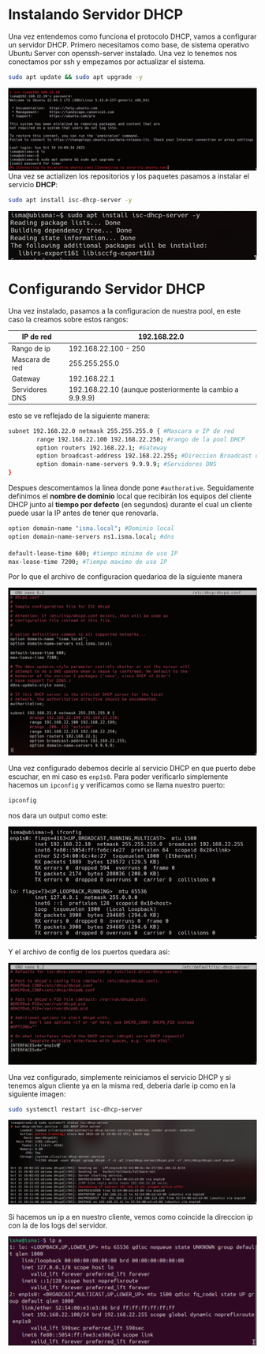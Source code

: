 # Instalando Servidor DHCP
Una vez entendemos como funciona el protocolo DHCP, vamos a configurar un servidor DHCP.
Primero necesitamos como base, de sistema operativo Ubuntu Server con openssh-server instalado. Una vez lo tenemos nos conectamos por ssh y empezamos por actualizar el sistema.

```bash
sudo apt update && sudo apt upgrade -y
```

![img1](images/imageServer1.png)
Una vez se actializen los repositorios y los paquetes pasamos a instalar el servicio **DHCP**:

```bash
sudo apt install isc-dhcp-server -y
```

![img1](images/imageServer2.png)

# Configurando Servidor DHCP

Una vez instalado, pasamos a la configuracion de nuestra pool, en este caso la creamos sobre estos rangos:

| IP de red      | 192.168.22.0                                              |
| -------------- | --------------------------------------------------------- |
| Rango de ip    | 192.168.22.100 - 250                                      |
| Mascara de red | 255.255.255.0                                             |
| Gateway        | 192.168.22.1                                              |
| Servidores DNS | 192.168.22.10 (aunque posteriormente la cambio a 9.9.9.9) |
esto se ve reflejado de la siguiente manera:

```bash
subnet 192.168.22.0 netmask 255.255.255.0 { #Mascara e IP de red
        range 192.168.22.100 192.168.22.250; #rango de la pool DHCP
        option routers 192.168.22.1; #Gateway
        option broadcast-address 192.168.22.255; #Direccion Broadcast de la red
        option domain-name-servers 9.9.9.9; #Servidores DNS
}
```

Despues descomentamos la linea donde pone `#authorative`. Seguidamente definimos el **nombre de dominio** local que recibirán los equipos del cliente DHCP junto al **tiempo por defecto** (en segundos) durante el cual un cliente puede usar la IP antes de tener que renovarla.

```bash
option domain-name "isma.local"; #Dominio local
option domain-name-servers ns1.isma.local; #dns

default-lease-time 600; #tiempo minimo de uso IP
max-lease-time 7200; #Tiempo maximo de uso IP
```

Por lo que el archivo de configuracion quedarioa de la siguiente manera

![img1](images/imageServer3.png)

Una vez configurado debemos decirle al servicio DHCP en que puerto debe escuchar, en mi caso es `enp1s0`.  Para poder verificarlo simplemente hacemos un `ipconfig` y verificamos como se llama nuestro puerto:

```bash
ipconfig
```

nos dara un output como este:

![img1](images/imageServer4.png)

Y el archivo de config de los puertos quedara asi:

![img1](images/imageServer5.png)

Una vez configurado, simplemente reiniciamos el servicio DHCP y si tenemos algun cliente ya en la misma red, deberia darle ip como en la siguiente imagen:

```bash
sudo systemctl restart isc-dhcp-server
```

![img1](images/imageServer6.png)

Si hacemos un ip a en nuestro cliente, vemos como coincide la direccion ip con la de los logs del servidor.

![img1](images/imageServer7.png)
